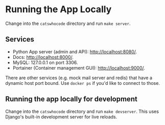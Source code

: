 # Running the App Locally

Change into the `catswhocode` directory and run `make server`.

## Services 

- Python App server (admin and API): [http://localhost:8080/](http://localhost:8080/).
- Docs: [http://localhost:8000/](http://localhost:8000/).
- MySQL: 127.0.0.1 on port 3306.
- Portainer (Container management GUI): [http://localhost:9000/](http://localhost:9000/).

There are other services (e.g. mock mail server and redis) that have a dynamic host port bound. Use `docker ps` if you'd 
like to connect to those.

## Running the app locally for development

Change into the `catswhocode` directory and run `make devserver`. This uses Django's built-in development server for live reloads.
